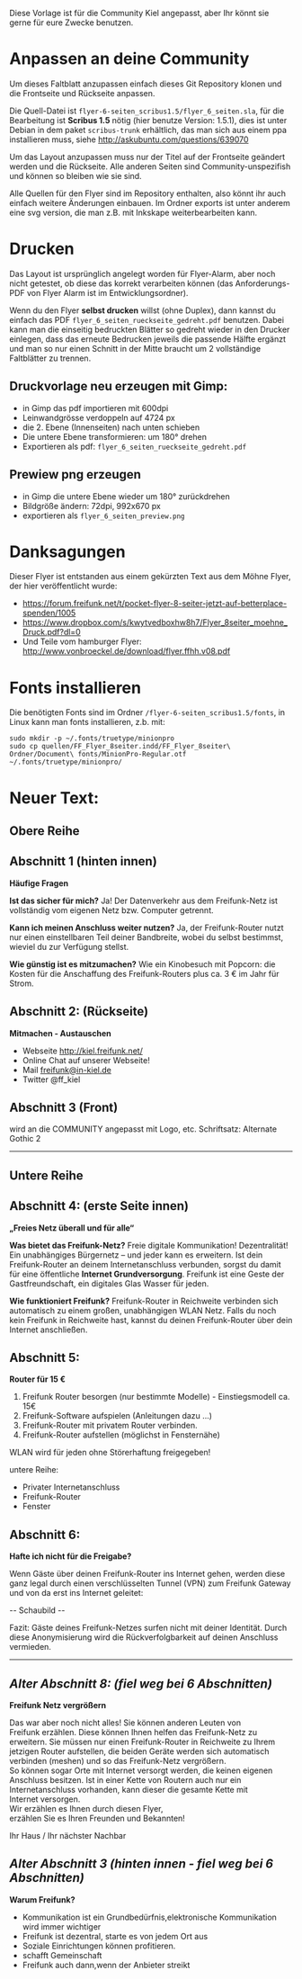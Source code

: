 Diese Vorlage ist für die Community Kiel angepasst, aber Ihr könnt sie gerne für eure Zwecke benutzen.

# Anpassen an deine Community
Um dieses Faltblatt anzupassen einfach dieses Git Repository klonen und die Frontseite und Rückseite anpassen. 

Die Quell-Datei ist `flyer-6-seiten_scribus1.5/flyer_6_seiten.sla`, für die Bearbeitung ist **Scribus 1.5** nötig (hier benutze Version: 1.5.1), dies ist unter Debian in dem paket `scribus-trunk` erhältlich, das man sich aus einem ppa installieren muss, siehe http://askubuntu.com/questions/639070

Um das Layout anzupassen muss nur der Titel auf der Frontseite geändert werden und die Rückseite. Alle anderen Seiten sind Community-unspezifish und können so bleiben wie sie sind.

Alle Quellen für den Flyer sind im Repository enthalten, also könnt ihr auch einfach weitere Änderungen einbauen.
Im Ordner exports ist unter anderem eine svg version, die man z.B. mit Inkskape weiterbearbeiten kann.


# Drucken
Das Layout ist ursprünglich angelegt worden für Flyer-Alarm, aber noch nicht getestet, ob diese das korrekt verarbeiten können (das Anforderungs-PDF von Flyer Alarm ist im Entwicklungsordner).

Wenn du den Flyer **selbst drucken** willst (ohne Duplex), dann kannst du einfach das PDF `flyer_6_seiten_rueckseite_gedreht.pdf` benutzen. Dabei kann man die einseitig bedruckten Blätter so gedreht wieder in den Drucker einlegen, dass das erneute Bedrucken jeweils die passende Hälfte ergänzt und man so nur einen Schnitt in der Mitte braucht um 2 vollständige Faltblätter zu trennen.

## Druckvorlage neu erzeugen mit Gimp:
* in Gimp das pdf importieren mit 600dpi
* Leinwandgrösse verdoppeln auf 4724 px
* die 2. Ebene (Innenseiten) nach unten schieben
* Die untere Ebene transformieren: um 180° drehen
* Exportieren als pdf: `flyer_6_seiten_rueckseite_gedreht.pdf`
## Prewiew png erzeugen
* in Gimp die untere Ebene wieder um 180° zurückdrehen
* Bildgröße ändern: 72dpi, 992x670 px
* exportieren als `flyer_6_seiten_preview.png`

# Danksagungen
Dieser Flyer ist entstanden aus einem gekürzten Text aus dem Möhne Flyer, der hier veröffentlicht wurde: 

 - https://forum.freifunk.net/t/pocket-flyer-8-seiter-jetzt-auf-betterplace-spenden/1005 
 - https://www.dropbox.com/s/kwytvedboxhw8h7/Flyer_8seiter_moehne_Druck.pdf?dl=0
 - Und Teile vom hamburger Flyer: http://www.vonbroeckel.de/download/flyer.ffhh.v08.pdf

# Fonts installieren
Die benötigten Fonts sind im Ordner `/flyer-6-seiten_scribus1.5/fonts`, in Linux kann man fonts installieren, z.b. mit:

	sudo mkdir -p ~/.fonts/truetype/minionpro
	sudo cp quellen/FF_Flyer_8seiter.indd/FF_Flyer_8seiter\ Ordner/Document\ fonts/MinionPro-Regular.otf ~/.fonts/truetype/minionpro/


# Neuer Text:

Obere Reihe
----

**Abschnitt 1 (hinten innen)** 
---
**Häufige Fragen**

**Ist das sicher für mich?**
Ja! Der Datenverkehr aus dem Freifunk-Netz ist vollständig vom eigenen Netz bzw. Com­pu­ter ge­trennt.

**Kann ich meinen Anschluss weiter nutzen?**
Ja, der Freifunk-Router nutzt nur einen einstell­baren Teil deiner Bandbreite, wobei du selbst bestimmst, wieviel du zur Verfügung stellst.

**Wie günstig ist es mitzumachen?**
Wie ein Kinobesuch mit Popcorn: die Kosten für die Anschaf­fung des Freifunk-Routers plus ca. 3 € im Jahr für Strom.

**Abschnitt 2: (Rückseite)**
---
**Mitmachen - Austauschen**

* Webseite      http://kiel.freifunk.net/
* Online Chat   auf unserer Webseite!
* Mail          freifunk@in-kiel.de
* Twitter       @ff_kiel

**Abschnitt 3 (Front)**
---
wird an die COMMUNITY angepasst mit Logo, etc. Schriftsatz: Alternate Gothic 2

---

Untere Reihe
---

**Abschnitt 4: (erste Seite innen)**
---
**„Freies Netz überall und für alle“**

**Was bietet das Freifunk-Netz?**
Freie digitale Kommu­nikation! Dezentralität! Ein unabhängiges Bürgernetz – und jeder kann es erwei­tern. Ist dein Freifunk-Router an deinem  Inter­net­anschluss ver­bunden, sorgst du damit für eine öffentliche **Internet Grundversorgung**.
Freifunk ist eine Geste der Gast­freund­schaft, ein digitales Glas Wasser für jeden.

**Wie funktioniert Freifunk?**
Freifunk-Router in Reichweite verbinden sich automatisch zu einem großen, unabhängigen WLAN Netz. Falls du noch kein Freifunk in Reich­weite hast, kannst du deinen Freifunk-Router über dein Internet an­schließen.


**Abschnitt 5:**
---
**Router für 15 €**

1. Freifunk Router besorgen (nur bestimmte Modelle) - Einstiegsmodell ca. 15€  
2. Freifunk-Software aufspielen (Anleitungen dazu ...)
3. Freifunk-Router mit privatem Router verbinden.
4. Freifunk-Router aufstellen (möglichst in Fensternähe)

WLAN wird für jeden ohne Störerhaftung freigegeben!

untere Reihe:

  * Privater Internetanschluss 
  * Freifunk-Router
  * Fenster

**Abschnitt 6:**
---
**Hafte ich nicht für die Freigabe?**

Wenn Gäste über deinen Freifunk-Router ins Internet gehen, werden diese ganz legal durch einen verschlüsselten Tunnel (VPN) zum Freifunk Gateway und von da erst ins Internet geleitet:
    
-- Schaubild --

Fazit: Gäste deines Freifunk-Netzes surfen nicht mit deiner Identität. Durch diese Anonymisierung wird die Rückverfolgbarkeit auf deinen Anschluss vermieden.


---

*Alter Abschnitt 8: (fiel weg bei 6 Abschnitten)*
---
**Freifunk Netz vergrößern**

Das war aber noch nicht alles! Sie können anderen Leuten von  
Freifunk erzählen. Diese können Ihnen helfen das Freifunk-Netz zu  
erweitern. Sie müssen nur einen Freifunk-Router in Reichweite zu Ihrem  
jetzigen Router aufstellen, die beiden Geräte werden sich automatisch  
verbinden (meshen) und so das Freifunk-Netz vergrößern.  
So können sogar Orte mit Internet versorgt werden, die keinen eigenen  
Anschluss besitzen. Ist in einer Kette von Routern auch nur ein  
Internetanschluss vorhanden, kann dieser die gesamte Kette mit  
Internet versorgen.  
Wir erzählen es Ihnen durch diesen Flyer,  
erzählen Sie es Ihren Freunden und Bekannten!  

Ihr Haus / Ihr nächster Nachbar


*Alter Abschnitt 3 (hinten innen - fiel weg bei 6 Abschnitten)*
---
**Warum Freifunk?**

  * Kommunikation ist ein Grundbedürfnis,elektronische Kommunikation wird immer wichtiger
  * Freifunk ist dezentral, starte es von jedem Ort aus
  * Soziale Einrichtungen können profitieren.  
  * schafft Gemeinschaft  
  * Freifunk auch dann,wenn der Anbieter streikt
  
